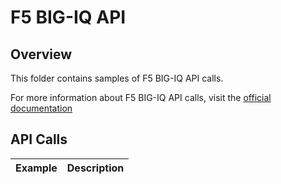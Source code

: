 # F5 BIG-IQ API

## Overview

This folder contains samples of F5 BIG-IQ API calls.

For more information about F5 BIG-IQ API calls, visit the [official documentation](https://clouddocs.f5.com/products/big-iq/mgmt-api/v8.1.0/)

## API Calls

| Example                                         | Description |
| ----------------------------------------------- | ----------- |
